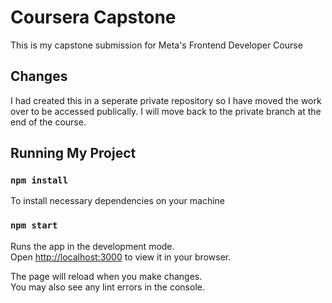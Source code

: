 # Coursera Capstone

This is my capstone submission for Meta's Frontend Developer Course

## Changes

I had created this in a seperate private repository so I have moved the work over to be accessed publically. I will move back to the private branch at the end of the course.

## Running My Project
### `npm install`

To install necessary dependencies on your machine

### `npm start`

Runs the app in the development mode.\
Open [http://localhost:3000](http://localhost:3000) to view it in your browser.

The page will reload when you make changes.\
You may also see any lint errors in the console.